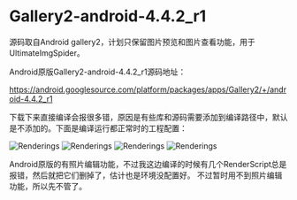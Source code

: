 # Gallery2-android-4.4.2_r1
源码取自Android gallery2，计划只保留图片预览和图片查看功能，用于UltimateImgSpider。

Android原版Gallery2-android-4.4.2_r1源码地址：

https://android.googlesource.com/platform/packages/apps/Gallery2/+/android-4.4.2_r1

下载下来直接编译会报很多错，原因是有些库和源码需要添加到编译路径中，默认是不添加的。下面是编译运行都正常时的工程配置：

![Renderings](https://raw.githubusercontent.com/sj969/Gallery2-android-4.4.2_r1/master/project-config/project-struct.png)
![Renderings](https://raw.githubusercontent.com/sj969/Gallery2-android-4.4.2_r1/master/project-config/source-folders.png)
![Renderings](https://raw.githubusercontent.com/sj969/Gallery2-android-4.4.2_r1/master/project-config/build-path.png)
![Renderings](https://raw.githubusercontent.com/sj969/Gallery2-android-4.4.2_r1/master/project-config/order-export.png)

Android原版的有照片编辑功能，不过我这边编译的时候有几个RenderScript总是报错，然后就把它们删掉了，估计也是环境没配置好。
不过暂时用不到照片编辑功能，所以先不管了。

